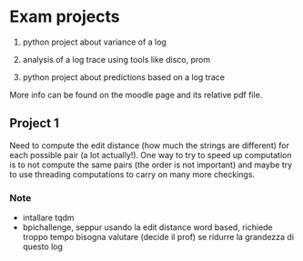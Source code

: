 # Exam projects

1) python project about variance of a log

2) analysis of a log trace using tools like disco, prom 

3) python project about predictions based on a log trace

More info can be found on the moodle page and its relative pdf file.

## Project 1
Need to compute the edit distance (how much the strings are different) for each possible pair (a lot actually!).
One way to try to speed up computation is to not compute the same pairs (the order is not important) and maybe try to use threading computations to carry on many more checkings.

### Note

- intallare tqdm
- bpichallenge, seppur usando la edit distance word based, richiede troppo tempo
bisogna valutare (decide il prof) se ridurre la grandezza di questo log